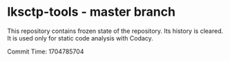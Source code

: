 # lksctp-tools - master branch

This repository contains frozen state of the repository.
Its history is cleared. It is used only for static code
analysis with Codacy.

Commit Time: 1704785704